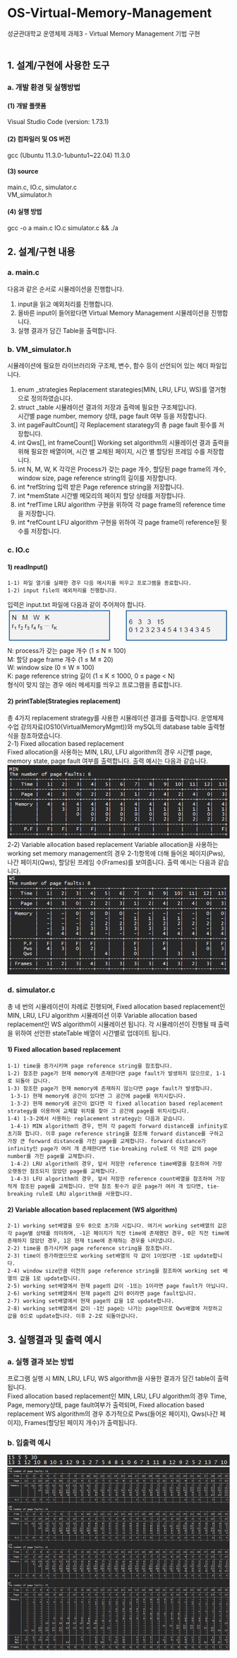 # OS-Virtual-Memory-Management
성균관대학교 운영체제 과제3 - Virtual Memory Management 기법 구현<br><br>

## 1. 설계/구현에 사용한 도구
### a. 개발 환경 및 실행방법
#### (1) 개발 플랫폼 
Visual Studio Code (version: 1.73.1)
#### (2) 컴파일러 및 OS 버전
gcc (Ubuntu 11.3.0-1ubuntu1~22.04) 11.3.0
#### (3) source 
main.c, IO.c, simulator.c <br> 
VM_simulator.h
#### (4) 실행 방법
gcc -o a main.c IO.c simulator.c && ./a
<br>

## 2. 설계/구현 내용
### a. main.c
다음과 같은 순서로 시뮬레이션을 진행합니다.
1) input을 읽고 예외처리를 진행합니다.
2) 올바른 input이 들어왔다면 Virtual Memory Management 시뮬레이션을 진행합니다.
3) 실행 결과가 담긴 Table을 출력합니다.
### b. VM_simulator.h
시뮬레이션에 필요한 라이브러리와 구조체, 변수, 함수 등이 선언되어 있는 헤더 파일입니다.       
1) enum _strategies
    Replacement starategies(MIN, LRU, LFU, WS)를 열거형으로 정의하였습니다.
2) struct _table
    시뮬레이션 결과의 저장과 출력에 필요한 구조체입니다. <br>시간별 page number, memory 상태, page fault 여부 등을 저장합니다.
3) int pageFaultCount[]
각 Replacement starategy의 총 page fault 횟수를 저장합니다.
4) int Qws[], int frameCount[]
	Working set algorithm의 시뮬레이션 결과 출력을 위해 필요한 배열이며, 시간 별 교체된 페이지, 시간 별 할당된 프레임 수를 저장합니다. 
5) int N, M, W, K
    각각은 Process가 갖는 page 개수, 할당된 page frame의 개수, window size, page reference string의 길이를 저장합니다.
6) int *refString
	입력 받은 Page reference string을 저장합니다.
7) int *memState
	시간별 메모리의 페이지 할당 상태를 저장합니다.
8) int *refTime
	LRU algorithm 구현을 위하여 각 page frame의 reference time을 저장합니다. 
9) int *refCount
    LFU algorithm 구현을 위하여 각 page frame이 reference된 횟수를 저장합니다.

### c. IO.c
#### 1) readInput()
	1-1) 파일 열기를 실패한 경우 다음 메시지를 띄우고 프로그램을 종료합니다.
	1-2) input file의 예외처리를 진행합니다.
입력은 input.txt 파일에 다음과 같이 주어져야 합니다.
![inputImage](./img/그림1.png)<br>
N: process가 갖는 page 개수 (1 ≤ N ≤ 100) <br>
M: 할당 page frame 개수 (1 ≤ M ≤ 20)<br>
W: window size (0 ≤ W ≤ 100)<br>
K: page reference string 길이 (1 ≤ K ≤ 1000, 0 ≤ page < N)<br>
형식이 맞지 않는 경우 에러 메세지를 띄우고 프로그램을 종료합니다.
<br>
#### 2) printTable(Strategies replacement)<br>
총 4가지 replacement strategy를 사용한 시뮬레이션 결과를 출력합니다. 운영체제 수업 강의자료(OS10(VirtualMemoryMgmt))와 mySQL의 database table 출력형식을 참조하였습니다.<br>
2-1) Fixed allocation based replacement<br>
Fixed allocation을 사용하는 MIN, LRU, LFU algorithm의 경우 시간별 page, memory state, page fault 여부를 출력합니다. 출력 예시는 다음과 같습니다.
![2-1fixed](./img/2-1fixed.png)<br>
2-2) Variable allocation based replacement
Variable allocation을 사용하는 working set memory management의 경우 2-1)항목에 더해 들어온 페이지(Pws), 나간 페이지(Qws), 할당된 프레임 수(Frames)를 보여줍니다. 출력 예시는 다음과 같습니다.<br>
![2-2var](./img/2-2var.png)<br>
### d. simulator.c
총 네 번의 시뮬레이션이 차례로 진행되며, Fixed allocation based replacement인 MIN, LRU, LFU algorithm 시뮬레이션 이후 Variable allocation based replacement인 WS algorithm이 시뮬레이션 됩니다. 각 시뮬레이션이 진행될 때 출력을 위하여 선언한 stateTable 배열이 시간별로 업데이트 됩니다.<br>
#### 1) Fixed allocation based replacement 
    1-1) time을 증가시키며 page reference string을 참조합니다.
    1-2) 참조한 page가 현재 memory에 존재한다면 page fault가 발생하지 않으므로, 1-1로 되돌아 갑니다.
    1-3) 참조한 page가 현재 memory에 존재하지 않는다면 page fault가 발생합니다.
     1-3-1) 현재 memory에 공간이 있다면 그 공간에 page를 위치시킵니다.
     1-3-2) 현재 memory에 공간이 없다면 각 fixed allocation based replacement strategy를 이용하여 교체할 위치를 찾아 그 공간에 page를 위치시킵니다.
    1-4) 1-3-2에서 사용하는 replacement strategy는 다음과 같습니다.
     1-4-1) MIN algorithm의 경우, 먼저 각 page의 forward distance를 infinity로 초기화 합니다. 이후 page reference string을 참조해 forward distance를 구하고 가장 큰 forward distance를 가진 page를 교체합니다. forward distance가 infinity인 page가 여러 개 존재한다면 tie-breaking rule로 더 작은 값의 page number를 가진 page를 교체합니다.
     1-4-2) LRU algorithm의 경우, 앞서 저장한 reference time배열을 참조하여 가장 오랫동안 참조되지 않았던 page를 교체합니다.
     1-4-3) LFU algorithm의 경우, 앞서 저장한 reference count배열을 참조하여 가장 적게 참조된 page를 교체합니다. 만약 참조 횟수가 같은 page가 여러 개 있다면, tie-breaking rule로 LRU algorithm을 사용합니다. 
#### 2) Variable allocation based replacement (WS algorithm)
	2-1) working set배열을 모두 0으로 초기화 시킵니다. 여기서 working set배열의 값은 각 page별 상태를 의미하며, -1은 페이지가 직전 time에 존재했던 경우, 0은 직전 time에 존재하지 않았던 경우, 1은 현재 time에 존재하는 경우를 나타냅니다.
	2-2) time을 증가시키며 page reference string을 참조합니다.
	2-3) time이 증가하였으므로 working set배열의 각 값이 1이었다면 -1로 update합니다.
	2-4) window size만큼 이전의 page reference string을 참조하여 working set 배열의 값을 1로 update합니다.
	2-5) working set배열에서 현재 page의 값이 -1또는 1이라면 page fault가 아닙니다.
	2-6) working set배열에서 현재 page의 값이 0이라면 page fault입니다.
	2-7) working set배열에서 현재 page의 값을 1로 update합니다.
	2-8) working set배열에서 값이 -1인 page는 나가는 page이므로 Qws배열에 저장하고 값을 0으로 update합니다. 이후 2-2로 되돌아갑니다.
## 3. 실행결과 및 출력 예시
### a. 실행 결과 보는 방법
프로그램 실행 시 MIN, LRU, LFU, WS algorithm을 사용한 결과가 담긴 table이 출력됩니다. <br> 
Fixed allocation based replacement인 MIN, LRU, LFU algorithm의 경우 Time, Page, memory상태, page fault여부가 출력되며, Fixed allocation based replacement WS algorithm의 경우 추가적으로 Pws(들어온 페이지), Qws(나간 페이지), Frames(할당된 페이지 개수)가 출력됩니다.
### b. 입출력 예시
![입력](./img/입력.png)<br>
![출력](./img/출력.png)<br>